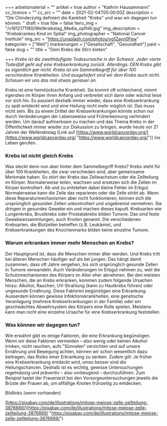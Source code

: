 +++
arbeitsmaterial = ""
artikel = true
author = "Kathrin Hausammann"
cc_licence = ""
cc_src = ""
date = 2021-02-04T05:00:00Z
description = "Die Chinderzytig definiert die Kankheit \"Krebs\" und was wir dagegen tun können. "
draft = true
fdw = false
hero_img = "/v1612171180/Weltkrebstag_Media_opfh6r.jpg"
img_description = "Krebskrankes Kind im Spital"
img_photographer = "National Cancer Institute"
img_src = "https://unsplash.com/photos/yg1Zayn0Few"
kategorien = ["Welt"]
markierungen = ["Gesellschaft", "Gesundheit"]
paid = false
slug = ""
title = "Dem Krebs die Stirn bieten"

+++
_Krebs ist die zweithäufigste Todesursache in der Schweiz. Jeder vierte Todesfall geht auf eine Krebserkrankung zurück. Allerdings: DEN Krebs gibt es eigentlich gar nicht. Krebs ist ein Sammelbegriff für über 100 verschiedene Krankheiten. Und ausgeliefert sind wir dem Krebs auch nicht. Schauen wir uns das mal etwas genauer an._

Krebs ist eine heimtückische Krankheit. Sie kommt oft schleichend, nimmt irgendwo im Körper ihren Anfang und verbreitet sich dann oder wächst leise vor sich hin. Es passiert deshalb immer wieder, dass eine Krebserkrankung zu spät entdeckt wird und eine Heilung nicht mehr möglich ist. Das muss nicht sein. Bis zu einem Drittel der Krebserkrankungen könnte schon nur durch Veränderungen der Lebensweise und Früherkennung verhindert werden. Um darauf aufmerksam zu machen und das Thema Krebs in der Öffentlichkeit immer wieder zur Diskussion zu bringen, wurde heute vor 21 Jahren der Weltkrebstag (Link auf [https://www.worldcancerday.org/](https://www.worldcancerday.org/ "https://www.worldcancerday.org/")) ins Leben gerufen.

### Krebs ist nicht gleich Krebs

Was steckt denn nun aber hinter dem Sammelbegriff Krebs? Krebs steht für über 100 Krankheiten, die zwar verschieden sind, aber gemeinsame Merkmale haben. So stört der Krebs das Zellwachstum oder die Zellteilung im Körper. Normalerweise teilen, wachsen und ersetzen sich die Zellen im Körper kontrolliert. Ab und zu entstehen dabei kleine Fehler im Erbgut. Normalerweise kann die Zelle das reparieren oder die Zelle stirbt ab. Wenn diese Reparaturmechanismen aber nicht funktionieren, können sich die ursprünglich gesunden Zellen unkontrolliert und ungebremst vermehren. Sie dringen in gesundes Gewebe ein und machen dieses kaputt. Krebsarten wie Lungenkrebs, Brustkrebs oder Prostatakrebs bilden Tumore. Das sind feste Gewebeansammlungen, auch Knoten genannt. Die verschiedenen Krebsarten, die Blutzellen betreffen (z.B. Leukämie), und Krebserkrankungen des Knochenmarks bilden keine einzelne Tumore.

### Warum erkranken immer mehr Menschen an Krebs?

Der Hauptgrund ist, dass die Menschen immer älter werden. Und Krebs tritt bei älteren Menschen häufiger auf als bei jungen. Das hängt damit zusammen, dass oft Jahre vergehen, bis sich ursprünglich gesunde Zellen in Tumore verwandeln. Auch Veränderungen im Erbgut nehmen zu, weil die Schutzmechanismen des Körpers im Alter eher abnehmen. Bei den meisten Menschen, die an Krebs erkranken, kommen zudem folgende Ursachen hinzu: Alkohol, Rauchen, UV-Strahlung (kann zu Hautkrebs führen) oder ungesunde Ernährung. Diese Faktoren begünstigen eine Erkrankung. Ausserdem können gewisse Infektionskrankheiten, eine genetische Veranlagung (mehrere Krebserkrankungen in der Familie) oder ein geschwächtes Abwehrsystem des Körpers eine Rolle spielen. Meistens kann man nicht eine einzelne Ursache für eine Krebserkrankung feststellen.

### Was können wir dagegen tun?

Wie erwähnt gibt es einige Faktoren, die eine Erkrankung begünstigen. Wenn wir diese Faktoren vermeiden – also wenig oder keinen Alkohol trinken, nicht rauchen, aufs "Sünnelen“ verzichten und auf unsere Ernährung und Bewegung achten, können wir schon wesentlich dazu beitragen, das Risiko einer Erkrankung zu senken. Zudem gilt: Je früher eine Krebserkrankung entdeckt wird, umso besser sind die Heilungschancen. Deshalb ist es wichtig, gewisse Untersuchungen regelmässig und präventiv – also vorbeugend – durchzuführen. Zum Beispiel tastet der Frauenarzt bei den Vorsorgeuntersuchungen jeweils die Brüste der Frauen ab, um allfällige Knoten frühzeitig zu entdecken.

Bildlinks (wenn vorhanden)

[https://pixabay.com/de/illustrations/mitose-meiose-zelle-zellteilung-3876669/](https://pixabay.com/de/illustrations/mitose-meiose-zelle-zellteilung-3876669/ "https://pixabay.com/de/illustrations/mitose-meiose-zelle-zellteilung-3876669/")